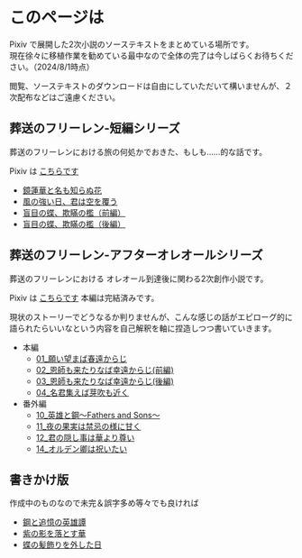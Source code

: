 # このページは

Pixiv で展開した2次小説のソーステキストをまとめている場所です。  
現在徐々に移植作業を勧めている最中なので全体の完了は今しばらくお待ちください。（2024/8/1時点）

閲覧、ソーステキストのダウンロードは自由にしていただいて構いませんが、２次配布などはご遠慮ください。

## 葬送のフリーレン-短編シリーズ
葬送のフリーレンにおける旅の何処かでおきた、もしも……的な話です。

Pixiv は [こちらです](https://www.pixiv.net/novel/series/11475764)

- [鏡蓮華と名も知らぬ花](./frierenSINGLE/鏡蓮華と名も知らぬ花.md)
- [風の強い日、君は空を覆う](./frierenSINGLE/風の強い日、君は空を覆う.md)
- [盲目の蝶、欺瞞の檻（前編）](./frierenSINGLE/盲目の蝶、欺瞞の檻（前編）.md)
- [盲目の蝶、欺瞞の檻（後編）](./frierenSINGLE/盲目の蝶、欺瞞の檻（後編）.md)

## 葬送のフリーレン-アフターオレオールシリーズ
葬送のフリーレンにおける オレオール到達後に関わる2次創作小説です。

Pixiv は [こちらです](https://www.pixiv.net/novel/series/11445928) 本編は完結済みです。

現状のストーリーでどうなるか判りませんが、こんな感じの話がエピローグ的に語られたらいいなという内容を自己解釈を軸に捏造しつつ書いていきます。
- 本編
    - [01_願い望まば春遠からじ](./AfterAUREOLE/01_願い望まば春遠からじ.md)
    - [02_恩師も来たりなば幸遠からじ(前編)](./AfterAUREOLE/02_恩師も来たりなば幸遠からじ(前編).md)
    - [03_恩師も来たりなば幸遠からじ(後編)](./AfterAUREOLE/03_恩師も来たりなば幸遠からじ(後編).md)
    - [04_名君集えば芽吹も近く](./AfterAUREOLE/04_名君集えば芽吹きも近く.md)
- 番外編
    - [10_英雄と鋼～Fathers and Sons～](./AfterAUREOLE/10_英雄と鋼～Fathers%20and%20Sons～.md)
    - [11_夜の果実は禁忌の様に甘く](./AfterAUREOLE/11_夜の果実酒は禁忌の様に甘く.md)
    - [12_君の隠し事は華より尊い](./AfterAUREOLE/12_君の隠し事は華より尊い.md)
    - [14_オルデン卿は祝いたい](./AfterAUREOLE/14_オルデン卿は祝いたい.md)

## 書きかけ版
作成中のものなので未完＆誤字多め等々でも良ければ

- [鋼と追憶の英雄譚](./draft/鋼と追憶の英雄譚.md)
- [紫の影を落とす華](./draft/紫の影を落とす華.md)
- [蝶の髪飾りを外した日](./draft/蝶の髪飾りを外した日.md)
